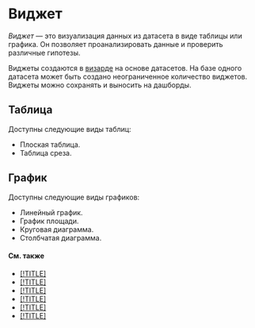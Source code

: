 # Виджет

_Виджет_ — это визуализация данных из датасета в виде таблицы или графика. Он позволяет проанализировать данные и проверить различные гипотезы.

Виджеты создаются в [визарде](https://datalens.yandex.ru/wizard/) на основе датасетов. На базе одного датасета может быть создано неограниченное количество виджетов.
Виджеты можно сохранять и выносить на дашборды.

## Таблица

Доступны следующие виды таблиц:

 - Плоская таблица.
 - Таблица среза.
 
## График

Доступны следующие виды графиков:

 - Линейный график.
 - График площади.
 - Круговая диаграмма.
 - Столбчатая диаграмма.

#### См. также
- [[!TITLE]](../operations/widget/create-slice-table.md)
- [[!TITLE]](../operations/widget/create-flat-table.md)
- [[!TITLE]](../operations/widget/create-line-chart.md)
- [[!TITLE]](../operations/widget/create-area-chart.md)
- [[!TITLE]](../operations/widget/create-bar-chart.md)
- [[!TITLE]](../operations/widget/create-pie-chart.md)


